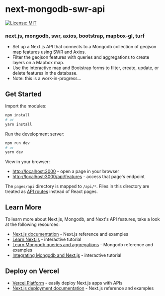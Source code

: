# next-mongodb-swr-api

[![License: MIT](https://img.shields.io/badge/License-MIT-blue.svg)](https://opensource.org/licenses/MIT)

### next.js, mongodb, swr, axios, bootstrap, mapbox-gl, turf

- Set up a Next.js API that connects to a Mongodb collection of geojson map features using SWR and Axios.
- Filter the geojson features with queries and aggregations to create layers on a Mapbox map.
- Use the interactive map and Bootstrap forms to filter, create, update, or delete features in the database.
- Note: this is a work-in-progress...

## Get Started

Import the modules:

```bash
npm install
# or
yarn install
```

Run the development server:

```bash
npm run dev
# or
yarn dev
```

View in your browser:

- [http://localhost:3000](http://localhost:3000) - open a page in your browser
- [http://localhost:3000/api/features](http://localhost:3000/api/features) - access that page's endpoint

The `pages/api` directory is mapped to `/api/*`. Files in this directory are treated as [API routes](https://nextjs.org/docs/api-routes/introduction) instead of React pages.

## Learn More

To learn more about Next.js, Mongodb, and Next's API features, take a look at the following resources:

- [Next.js documentation](https://nextjs.org/docs) - Next.js reference and examples
- [Learn Next.js](https://nextjs.org/learn) - interactive tutorial
- [Learn Mongodb queries and aggregations](https://www.mongodb.com/docs/manual/) - Mongodb reference and examples
- [Integrating Mongodb and Next.js](https://www.mongodb.com/developer/how-to/nextjs-with-mongodb/) - interactive tutorial

## Deploy on Vercel

- [Vercel Platform](https://vercel.com/new?utm_medium=default-template&filter=next.js&utm_source=create-next-app&utm_campaign=create-next-app-readme) - easily deploy Next.js apps with APIs
- [Next.js deployment documentation](https://nextjs.org/docs/deployment) - Next.js reference and examples
